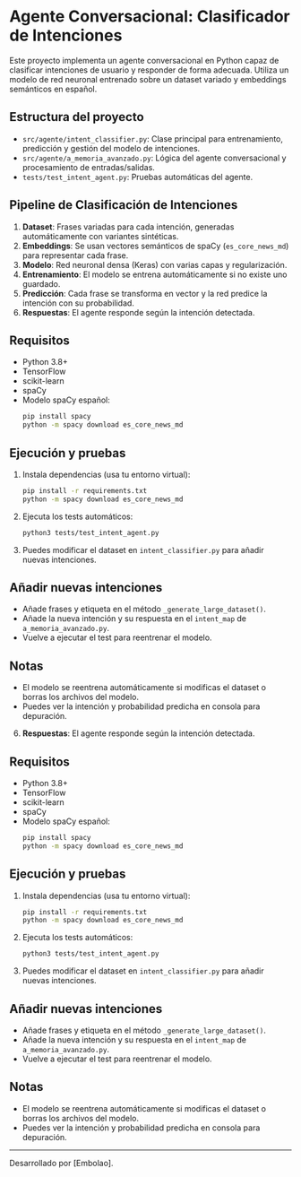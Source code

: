 # Agente Conversacional: Clasificador de Intenciones

Este proyecto implementa un agente conversacional en Python capaz de clasificar intenciones de usuario y responder de forma adecuada. Utiliza un modelo de red neuronal entrenado sobre un dataset variado y embeddings semánticos en español.

## Estructura del proyecto

- `src/agente/intent_classifier.py`: Clase principal para entrenamiento, predicción y gestión del modelo de intenciones.
- `src/agente/a_memoria_avanzado.py`: Lógica del agente conversacional y procesamiento de entradas/salidas.
- `tests/test_intent_agent.py`: Pruebas automáticas del agente.

## Pipeline de Clasificación de Intenciones

1. **Dataset**: Frases variadas para cada intención, generadas automáticamente con variantes sintéticas.
2. **Embeddings**: Se usan vectores semánticos de spaCy (`es_core_news_md`) para representar cada frase.
3. **Modelo**: Red neuronal densa (Keras) con varias capas y regularización.
4. **Entrenamiento**: El modelo se entrena automáticamente si no existe uno guardado.
5. **Predicción**: Cada frase se transforma en vector y la red predice la intención con su probabilidad.
6. **Respuestas**: El agente responde según la intención detectada.

## Requisitos

- Python 3.8+
- TensorFlow
- scikit-learn
- spaCy
- Modelo spaCy español:
  ```sh
  pip install spacy
  python -m spacy download es_core_news_md
  ```

## Ejecución y pruebas

1. Instala dependencias (usa tu entorno virtual):
   ```sh
   pip install -r requirements.txt
   python -m spacy download es_core_news_md
   ```
2. Ejecuta los tests automáticos:
   ```sh
   python3 tests/test_intent_agent.py
   ```
3. Puedes modificar el dataset en `intent_classifier.py` para añadir nuevas intenciones.

## Añadir nuevas intenciones

- Añade frases y etiqueta en el método `_generate_large_dataset()`.
- Añade la nueva intención y su respuesta en el `intent_map` de `a_memoria_avanzado.py`.
- Vuelve a ejecutar el test para reentrenar el modelo.

## Notas
- El modelo se reentrena automáticamente si modificas el dataset o borras los archivos del modelo.
- Puedes ver la intención y probabilidad predicha en consola para depuración.

6. **Respuestas**: El agente responde según la intención detectada.

## Requisitos

- Python 3.8+
- TensorFlow
- scikit-learn
- spaCy
- Modelo spaCy español:
  ```sh
  pip install spacy
  python -m spacy download es_core_news_md
  ```

## Ejecución y pruebas

1. Instala dependencias (usa tu entorno virtual):
   ```sh
   pip install -r requirements.txt
   python -m spacy download es_core_news_md
   ```
2. Ejecuta los tests automáticos:
   ```sh
   python3 tests/test_intent_agent.py
   ```
3. Puedes modificar el dataset en `intent_classifier.py` para añadir nuevas intenciones.

## Añadir nuevas intenciones

- Añade frases y etiqueta en el método `_generate_large_dataset()`.
- Añade la nueva intención y su respuesta en el `intent_map` de `a_memoria_avanzado.py`.
- Vuelve a ejecutar el test para reentrenar el modelo.

## Notas
- El modelo se reentrena automáticamente si modificas el dataset o borras los archivos del modelo.
- Puedes ver la intención y probabilidad predicha en consola para depuración.

---

Desarrollado por [Embolao].
